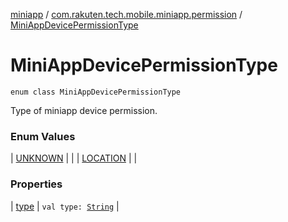 [miniapp](../../index.md) / [com.rakuten.tech.mobile.miniapp.permission](../index.md) / [MiniAppDevicePermissionType](./index.md)

# MiniAppDevicePermissionType

`enum class MiniAppDevicePermissionType`

Type of miniapp device permission.

### Enum Values

| [UNKNOWN](-u-n-k-n-o-w-n.md) |  |
| [LOCATION](-l-o-c-a-t-i-o-n.md) |  |

### Properties

| [type](type.md) | `val type: `[`String`](https://kotlinlang.org/api/latest/jvm/stdlib/kotlin/-string/index.html) |

